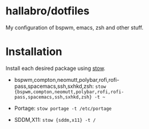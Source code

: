hallabro/dotfiles
=================

My configuration of bspwm, emacs, zsh and other stuff.

Installation
============

Install each desired package using [stow](https://www.gnu.org/software/stow/).

* bspwm,compton,neomutt,polybar,rofi,rofi-pass,spacemacs,ssh,sxhkd,zsh:
`stow {bspwm,compton,neomutt,polybar,rofi,rofi-pass,spacemacs,ssh,sxhkd,zsh} -t ~`

* Portage:
`stow portage -t /etc/portage`

* SDDM,X11:
`stow {sddm,x11} -t /`
